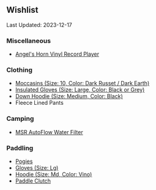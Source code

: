 ## Wishlist
Last Updated: 2023-12-17

### Miscellaneous
- [Angel's Horn Vinyl Record Player](https://www.amazon.com/dp/B09VK9DLYR/)

### Clothing
- [Moccasins (Size: 10, Color: Dark Russet / Dark Earth)](https://www.llbean.com/llb/shop/65637)
- [Insulated Gloves (Size: Large, Color: Black or Grey)](https://www.amazon.com/dp/B005I33OVG?tag=20sbt-20&th=1&psc=1)
- [Down Hoodie (Size: Medium, Color: Black)](https://www.rei.com/product/208593/patagonia-down-sweater-hoodie-mens)
- Fleece Lined Pants

### Camping
- [MSR AutoFlow Water Filter](https://www.msrgear.com/water-treatment/filters-and-purifiers/autoflow-xl-gravity-filter-10-l/10944.html)

### Paddling
- [Pogies](https://www.nrs.com/nrs-clutch-pogies/p79c)
- [Gloves (Size: Lg)](https://www.nrs.com/nrs-mens-hydroskin-gloves/p6wy)
- [Hoodie (Size: Md, Color: Vino)](https://www.nrs.com/nrs-mens-silkweight-hoodie/pdn7)
- [Paddle Clutch](https://www.amazon.com/Gearlab-Paddle-Clutch-Storage-Deckhand/dp/B0BQHGZQZP)
